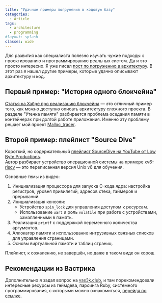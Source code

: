 ```yaml
---
title: "Удачные примеры погружения в кодовую базу"
categories:
  - Article
tags:
  - architecture
  - programming
#layout: splash
classes: wide
---
```

Для развития как специалиста полезно изучать чужие подходы к проектированию и программированию реальных систем. Да и это просто интересно.
Я уже писал [пост по погружению в архитектуру](/books/architecture-of-applications/). В этот раз я нашел другие примеры, которые удачно описывают архитектуру и код.  

## Первый пример: "История одного блокчейна"  
[Статья на Хабре про реализацию блокчейна](https://habr.com/ru/articles/851628/) — это отличный пример того, как можно доступно описать архитектуру сложного проекта.
В разделе "Утечка памяти" разбирается проблема оседания памяти в контейнерах при долгой работе приложения. Именно эту проблему решает мой проект  [Malloc_tracer](https://github.com/XCemaXX/malloc_tracer/tree/main).  

## Второй пример: плейлист "Source Dive"  
Короткий, но содержательный [плейлист SourceDive на YouTube от Low Byte Productions](https://www.youtube.com/playlist?list=PLP29wDx6QmW4Mw8mgvP87Zk33LRcKA9bl).  
Автор разбирает устройство операционной системы на примере [xv6-riscv](https://github.com/mit-pdos/xv6-riscv) — это переписанная версия Unix v6 для обучения. 

Основные темы из видео:  
1. Инициализация процессора для запуска C-кода ядра: настройка регистров, уровня привилегий, адресов стека, таймеров и прерываний.  
2. Инициализация консоли:  
   - Устройство `spin_lock` для управления доступом к ресурсам.  
   - Использование `uart` и роль `volatile` при работе с устройствами, замапленными в память.  
3. Реализация `printf` с поддержкой переменного количества аргументов.  
4. Аллокатор памяти и использование интрузивных связных списков для управления страницами.  
5. Основы виртуальной памяти и таблиц страниц.  

Плейлист, к сожалению, не завершён, но даже в таком виде он хорош.  

## Рекомендации из Вастрика  

Дополнительно я задал вопрос на [vas3k.club](https://vas3k.club/question/26415/), и там порекомендовали интересные ресурсы из геймдева, парсинга Ruby, системного программирования, с которыми можно ознакомиться, [перейдя по ссылке](https://vas3k.club/question/26415/).
